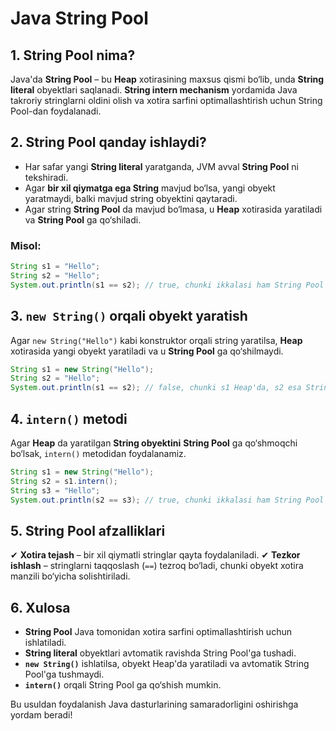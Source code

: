 # Java String Pool

## 1. String Pool nima?
Java'da **String Pool** – bu **Heap** xotirasining maxsus qismi bo‘lib, unda **String literal** obyektlari saqlanadi. **String intern mechanism** yordamida Java takroriy stringlarni oldini olish va xotira sarfini optimallashtirish uchun String Pool-dan foydalanadi.

## 2. String Pool qanday ishlaydi?
- Har safar yangi **String literal** yaratganda, JVM avval **String Pool** ni tekshiradi.
- Agar **bir xil qiymatga ega String** mavjud bo‘lsa, yangi obyekt yaratmaydi, balki mavjud string obyektini qaytaradi.
- Agar string **String Pool** da mavjud bo‘lmasa, u **Heap** xotirasida yaratiladi va **String Pool** ga qo‘shiladi.

### Misol:
```java
String s1 = "Hello";
String s2 = "Hello";
System.out.println(s1 == s2); // true, chunki ikkalasi ham String Pool'ni ishlatadi
```

## 3. `new String()` orqali obyekt yaratish
Agar `new String("Hello")` kabi konstruktor orqali string yaratilsa, **Heap** xotirasida yangi obyekt yaratiladi va u **String Pool** ga qo‘shilmaydi.

```java
String s1 = new String("Hello");
String s2 = "Hello";
System.out.println(s1 == s2); // false, chunki s1 Heap'da, s2 esa String Pool'da
```

## 4. `intern()` metodi
Agar **Heap** da yaratilgan **String obyektini** **String Pool** ga qo‘shmoqchi bo‘lsak, `intern()` metodidan foydalanamiz.

```java
String s1 = new String("Hello");
String s2 = s1.intern();
String s3 = "Hello";
System.out.println(s2 == s3); // true, chunki ikkalasi ham String Pool'da
```

## 5. String Pool afzalliklari
✔ **Xotira tejash** – bir xil qiymatli stringlar qayta foydalaniladi.
✔ **Tezkor ishlash** – stringlarni taqqoslash (`==`) tezroq bo‘ladi, chunki obyekt xotira manzili bo‘yicha solishtiriladi.

## 6. Xulosa
- **String Pool** Java tomonidan xotira sarfini optimallashtirish uchun ishlatiladi.
- **String literal** obyektlari avtomatik ravishda String Pool'ga tushadi.
- **`new String()`** ishlatilsa, obyekt Heap'da yaratiladi va avtomatik String Pool'ga tushmaydi.
- **`intern()`** orqali String Pool ga qo‘shish mumkin.

Bu usuldan foydalanish Java dasturlarining samaradorligini oshirishga yordam beradi!

